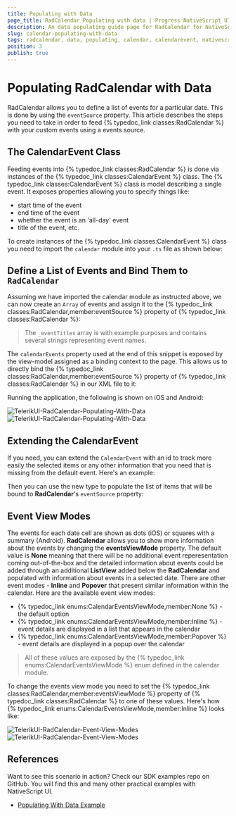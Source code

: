 ```yaml
---
title: Populating with Data
page_title: RadCalendar Populating with data | Progress NativeScript UI Documentation
description: An data populating guide page for RadCalendar for NativeScript.
slug: calendar-populating-with-data
tags: radcalendar, data, populating, calendar, calendarevent, nativescript, professional, ui
position: 3
publish: true
---
```


# Populating RadCalendar with Data

RadCalendar allows you to define a list of events for a particular date. This is done by using the `eventSource` property. This article describes the steps you need to take in order to feed {% typedoc_link classes:RadCalendar %} with your custom events using a events source.

## The CalendarEvent Class

Feeding events into {% typedoc_link classes:RadCalendar %} is done via instances of the {% typedoc_link classes:CalendarEvent %} class. The {% typedoc_link classes:CalendarEvent %} class is model describing a single event. It exposes properties allowing you to specify things like:

* start time of the event
* end time of the event
* whether the event is an 'all-day' event
* title of the event, etc.

To create instances of the {% typedoc_link classes:CalendarEvent %} class you need to import the `calendar` module into your `.ts` file as shown below:

<snippet id='calendar-calendar-require'/>

## Define a List of Events and Bind Them to `RadCalendar`

Assuming we have imported the calendar module as instructed above, we can now create an `Array` of events and assign it to the {% typedoc_link classes:RadCalendar,member:eventSource %} property of {% typedoc_link classes:RadCalendar %}:

<snippet id='calendar-calendar-event-instance'/>

> The `_eventTitles` array is with example purposes and contains several strings representing event names.

The `calendarEvents` property used at the end of this snippet is exposed by the view-model assigned as a binding context to the page. This allows us to directly bind the {% typedoc_link classes:RadCalendar,member:eventSource %} property of {% typedoc_link classes:RadCalendar %} in our XML file to it:

<snippet id='event-source-binding-xml'/>

Running the application, the following is shown on iOS and Android:

![TelerikUI-RadCalendar-Populating-With-Data](../../img/ns_ui/calendar-populating-with-data_android.png "iOS") ![TelerikUI-RadCalendar-Populating-With-Data](../../img/ns_ui/calendar-populating-with-data_ios.png "Android")

## Extending the CalendarEvent

If you need, you can extend the `CalendarEvent` with an id to track more easily the selected items or any other information that you need that is missing from the default event. Here's an example:

<snippet id='calendar-custom-event-model-ts'/>

Then you can use the new type to populate the list of items that will be bound to  **RadCalendar**'s `eventSource` property:

<snippet id='calendar-custom-event-items-ts'/>

## Event View Modes

The events for each date cell are shown as dots (iOS) or squares with a summary (Android). **RadCalendar** allows you to show more information about the events by changing the **eventsViewMode** property. The default value is **None** meaning that there will be no additional event reperesentation coming out-of-the-box and the detailed information about events could be added through an additional **ListView** added below the **RadCalendar** and populated with information about events in a selected date. There are other event modes - **Inline** and **Popover** that present similar information within the calendar. Here are the available event view modes:

* {% typedoc_link enums:CalendarEventsViewMode,member:None %} - the default option
* {% typedoc_link enums:CalendarEventsViewMode,member:Inline %} - event details are displayed in a list that appears in the calendar
* {% typedoc_link enums:CalendarEventsViewMode,member:Popover %} - event details are displayed in a popup over the calendar

> All of these values are exposed by the {% typedoc_link enums:CalendarEventsViewMode %} enum defined in the calendar module.

To change the events view mode you need to set the {% typedoc_link classes:RadCalendar,member:eventsViewMode %} property of {% typedoc_link classes:RadCalendar %} to one of these values. Here's how {% typedoc_link enums:CalendarEventsViewMode,member:Inline %} looks like:

![TelerikUI-RadCalendar-Event-View-Modes](../../img/ns_ui/calendar-event-view-modes_ios.png "iOS")  ![TelerikUI-RadCalendar-Event-View-Modes](../../img/ns_ui/calendar-event-view-modes_android.png "Android")

## References

Want to see this scenario in action?
Check our SDK examples repo on GitHub. You will find this and many other practical examples with NativeScript UI.

* [Populating With Data Example](https://github.com/NativeScript/nativescript-ui-samples/tree/master/calendar/app/calendar/populating-with-data)
